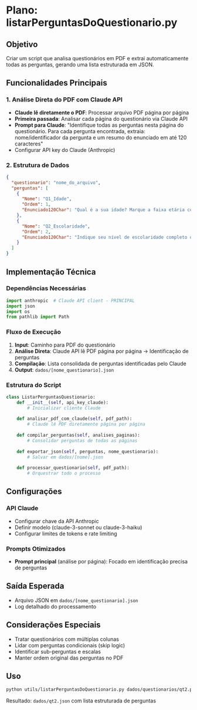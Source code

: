 # Plano: listarPerguntasDoQuestionario.py

## Objetivo
Criar um script que analisa questionários em PDF e extrai automaticamente todas as perguntas, gerando uma lista estruturada em JSON.

## Funcionalidades Principais

### 1. Análise Direta do PDF com Claude API
- **Claude lê diretamente o PDF**: Processar arquivo PDF página por página
- **Primeira passada**: Analisar cada página do questionário via Claude API
- **Prompt para Claude**: "Identifique todas as perguntas nesta página do questionário. Para cada pergunta encontrada, extraia: nome/identificador da pergunta e um resumo do enunciado em até 120 caracteres"
- Configurar API key do Claude (Anthropic)

### 2. Estrutura de Dados
```json
{
  "questionario": "nome_do_arquivo",
  "perguntas": [
    {
      "Nome": "Q1_Idade",
      "Ordem": 1,
      "Enunciado120Char": "Qual é a sua idade? Marque a faixa etária correspondente nas opções abaixo."
    },
    {
      "Nome": "Q2_Escolaridade", 
      "Ordem": 2,
      "Enunciado120Char": "Indique seu nível de escolaridade completo ou em andamento."
    }
  ]
}
```

## Implementação Técnica

### Dependências Necessárias
```python
import anthropic  # Claude API client - PRINCIPAL
import json
import os
from pathlib import Path
```

### Fluxo de Execução

1. **Input**: Caminho para PDF do questionário
2. **Análise Direta**: Claude API lê PDF página por página → Identificação de perguntas
3. **Compilação**: Lista consolidada de perguntas identificadas pelo Claude
4. **Output**: `dados/[nome_questionario].json`

### Estrutura do Script
```python
class ListarPerguntasQuestionario:
    def __init__(self, api_key_claude):
        # Inicializar cliente Claude
        
    def analisar_pdf_com_claude(self, pdf_path):
        # Claude lê PDF diretamente página por página
        
    def compilar_perguntas(self, analises_paginas):
        # Consolidar perguntas de todas as páginas
        
    def exportar_json(self, perguntas, nome_questionario):
        # Salvar em dados/[nome].json
        
    def processar_questionario(self, pdf_path):
        # Orquestrar todo o processo
```

## Configurações

### API Claude
- Configurar chave da API Anthropic
- Definir modelo (claude-3-sonnet ou claude-3-haiku)
- Configurar limites de tokens e rate limiting

### Prompts Otimizados
- **Prompt principal** (análise por página): Focado em identificação precisa de perguntas

## Saída Esperada
- Arquivo JSON em `dados/[nome_questionario].json`
- Log detalhado do processamento

## Considerações Especiais
- Tratar questionários com múltiplas colunas
- Lidar com perguntas condicionais (skip logic)
- Identificar sub-perguntas e escalas
- Manter ordem original das perguntas no PDF

## Uso
```bash
python utils/listarPerguntasDoQuestionario.py dados/questionarios/qt2.pdf
```

Resultado: `dados/qt2.json` com lista estruturada de perguntas
